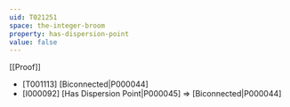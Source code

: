 ```yaml
---
uid: T021251
space: the-integer-broom
property: has-dispersion-point
value: false
---
```

[[Proof]]

* [T001113] [Biconnected|P000044]
* [I000092] [Has Dispersion Point|P000045] => [Biconnected|P000044]

